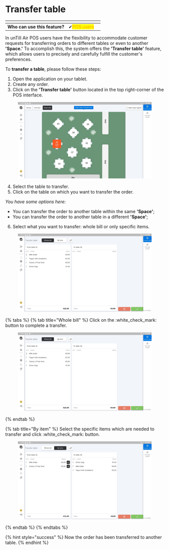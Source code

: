 # Transfer table

<table data-card-size="large" data-view="cards"><thead><tr><th></th><th></th><th></th></tr></thead><tbody><tr><td><strong>Who can use this feature?</strong></td><td><span data-gb-custom-inline data-tag="emoji" data-code="2714">✔</span><mark style="color:orange;">POS users</mark></td><td></td></tr></tbody></table>

In unTill Air POS users have the flexibility to accommodate customer requests for transferring orders to different tables or even to another **'Space.'** To accomplish this, the system offers the **'Transfer table'** feature, which allows users to precisely and carefully fulfill the customer's preferences.

To **transfer a table**, please follow these steps:

1. Open the application on your tablet.
2. Create any order.
3. Click on the **'Transfer table'** button located in the top right-corner of the POS interface.

<figure><img src="../../../.gitbook/assets/transfer-able.jpeg" alt=""><figcaption></figcaption></figure>

4. Select the table to transfer.
5. Click on the table on which you want to transfer the order.

_You have some options here:_

* You can transfer the order to another table within the same **'Space'**;
* You can transfer the order to another table in a different **'Space'**;

6. Select what you want to transfer: whole bill or only specific items.

<figure><img src="../../../.gitbook/assets/transfer-table2.jpeg" alt=""><figcaption></figcaption></figure>

{% tabs %}
{% tab title="Whole bill" %}
Click on the :white\_check\_mark: button to complete a transfer.

<div data-full-width="true">

<figure><img src="../../../.gitbook/assets/transfer-table2.jpeg" alt=""><figcaption></figcaption></figure>

</div>
{% endtab %}

{% tab title="By item" %}
Select the specific items which are needed to transfer and click :white\_check\_mark: button.

<div data-full-width="true">

<figure><img src="../../../.gitbook/assets/transfer-table3.jpeg" alt=""><figcaption></figcaption></figure>

</div>
{% endtab %}
{% endtabs %}

{% hint style="success" %}
Now the order has been transferred to another table.
{% endhint %}
